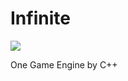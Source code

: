 # Infinite

![](https://user-images.githubusercontent.com/58163275/111619764-e8bd8e80-8820-11eb-8eef-34b42a3cd016.png)


One Game Engine by C++
